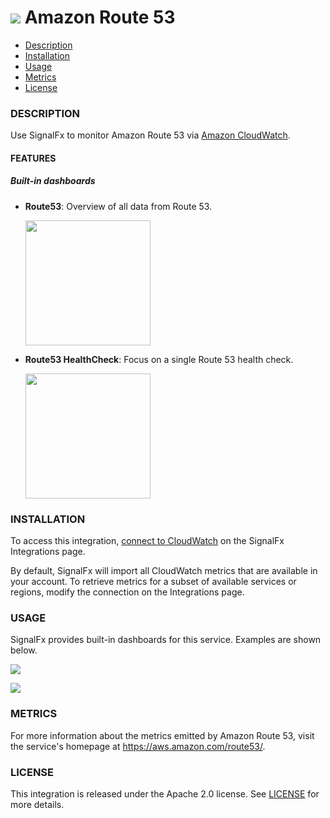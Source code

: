 # ![](./img/integration_awsroute53.png) Amazon Route 53

- [Description](#description)
- [Installation](#installation)
- [Usage](#usage)
- [Metrics](#metrics)
- [License](#license)

### DESCRIPTION

Use SignalFx to monitor Amazon Route 53 via [Amazon CloudWatch](https://github.com/signalfx/integrations/tree/master/aws)[](sfx_link:aws). 

#### FEATURES

##### Built-in dashboards

- **Route53**: Overview of all data from Route 53.
  
  [<img src='./img/dashboard_route53.png' width=200px>](./img/dashboard_route53.png)

- **Route53 HealthCheck**: Focus on a single Route 53 health check.
  
  [<img src='./img/dashboard_route53_healthcheck.png' width=200px>](./img/dashboard_route53_healthcheck.png)

### INSTALLATION

To access this integration, [connect to CloudWatch](https://github.com/signalfx/integrations/tree/master/aws)[](sfx_link:aws) on the SignalFx Integrations page. 

By default, SignalFx will import all CloudWatch metrics that are available in your account. To retrieve metrics for a subset of available services or regions, modify the connection on the Integrations page. 

### USAGE

SignalFx provides built-in dashboards for this service. Examples are shown below. 

![](./img/dashboard_route53.png)

![](./img/dashboard_route53_healthcheck.png)

### METRICS

For more information about the metrics emitted by Amazon Route 53, visit the service's homepage at https://aws.amazon.com/route53/.

### LICENSE

This integration is released under the Apache 2.0 license. See [LICENSE](./LICENSE) for more details.
